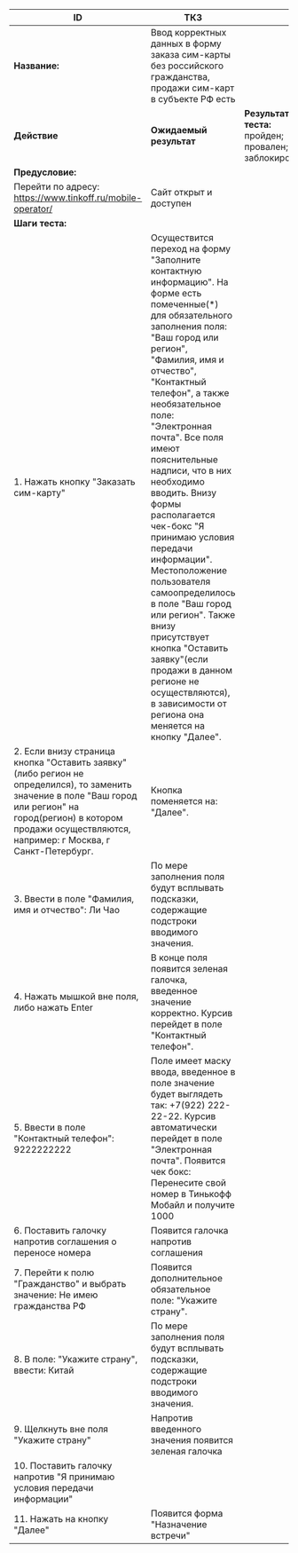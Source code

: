 |    ID                                                                                                                                                                                                                                        |    ТК3                                                                                                                                                                                                                                                                                                                                                                                                                                                                                                                                                                                                                                                                          |                                                                  |
|----------------------------------------------------------------------------------------------------------------------------------------------------------------------------------------------------------------------------------------------|---------------------------------------------------------------------------------------------------------------------------------------------------------------------------------------------------------------------------------------------------------------------------------------------------------------------------------------------------------------------------------------------------------------------------------------------------------------------------------------------------------------------------------------------------------------------------------------------------------------------------------------------------------------------------------|------------------------------------------------------------------|
|    **Название:**                                                                                                                                                                                                                             |    Ввод корректных данных   в форму заказа сим-карты без российского гражданства, продажи сим-карт в   субъекте РФ есть                                                                                                                                                                                                                                                                                                                                                                                                                                                                                                                                                         |                                                                  |
|    **Действие**                                                                                                                                                                                                                              |    **Ожидаемый результат**                                                                                                                                                                                                                                                                                                                                                                                                                                                                                                                                                                                                                                                          |    **Результат теста:**   пройден;      провален;   заблокирован;    |
|    **Предусловие:**                                                                                                                                                                                                                          |                                                                                                                                                                                                                                                                                                                                                                                                                                                                                                                                                                                                                                                                                 |                                                                  |
|    Перейти по адресу: https://www.tinkoff.ru/mobile-operator/                                                                                                                                                                                |    Сайт открыт и доступен                                                                                                                                                                                                                                                                                                                                                                                                                                                                                                                                                                                                                                                       |                                                                  |
|    **Шаги   теста:**                                                                                                                                                                                                                         |                                                                                                                                                                                                                                                                                                                                                                                                                                                                                                                                                                                                                                                                                 |                                                                  |
|    1.        Нажать   кнопку "Заказать сим-карту"                                                                                                                                                                                            |    Осуществится переход на форму "Заполните   контактную информацию".  На форме   есть помеченные(*) для обязательного заполнения поля: "Ваш город или   регион", "Фамилия, имя и отчество", "Контактный   телефон", а также необязательное поле: "Электронная почта".   Все поля имеют пояснительные надписи, что в них необходимо вводить. Внизу   формы располагается чек-бокс "Я принимаю условия передачи   информации". Местоположение пользователя самоопределилось в поле   "Ваш город или регион". Также внизу присутствует кнопка   "Оставить заявку"(если продажи в данном регионе не осуществляются),   в зависимости от региона она меняется на кнопку "Далее".    |                                                                  |
|    2.        Если внизу   страница кнопка "Оставить заявку"(либо регион не определился), то   заменить значение в поле "Ваш город или регион" на город(регион) в   котором продажи осуществляются, например: г Москва, г Санкт-Петербург.    |    Кнопка поменяется на: "Далее".                                                                                                                                                                                                                                                                                                                                                                                                                                                                                                                                                                                                                                               |                                                                  |
|    3.        Ввести в   поле "Фамилия, имя и отчество":    Ли Чао                                                                                                                                                                            |    По мере заполнения поля будут всплывать   подсказки, содержащие подстроки вводимого значения.                                                                                                                                                                                                                                                                                                                                                                                                                                                                                                                                                                                |                                                                  |
|    4.        Нажать   мышкой вне поля, либо нажать Enter                                                                                                                                                                                     |    В конце поля появится зеленая галочка, введенное   значение корректно. Курсив перейдет в поле    "Контактный телефон".                                                                                                                                                                                                                                                                                                                                                                                                                                                                                                                                                       |                                                                  |
|    5.        Ввести в   поле "Контактный телефон":    9222222222                                                                                                                                                                             |    Поле имеет маску ввода, введенное в поле   значение будет выглядеть так: +7(922) 222-22-22. Курсив автоматически   перейдет в поле "Электронная почта".   Появится чек бокс: Перенесите свой номер в   Тинькофф Мобайл и получите 1000                                                                                                                                                                                                                                                                                                                                                                                                                                       |                                                                  |
|    6.        Поставить   галочку напротив соглашения о переносе номера                                                                                                                                                                       |    Появится галочка напротив соглашения                                                                                                                                                                                                                                                                                                                                                                                                                                                                                                                                                                                                                                         |                                                                  |
|    7.        Перейти к   полю "Гражданство" и выбрать значение: Не имею гражданства РФ                                                                                                                                                       |    Появится дополнительное обязательное поле:   "Укажите страну".                                                                                                                                                                                                                                                                                                                                                                                                                                                                                                                                                                                                               |                                                                  |
|    8.        В поле:   "Укажите страну", ввести: Китай                                                                                                                                                                                       |    По мере заполнения поля будут всплывать подсказки,   содержащие подстроки вводимого значения.                                                                                                                                                                                                                                                                                                                                                                                                                                                                                                                                                                                |                                                                  |
|    9.        Щелкнуть   вне поля "Укажите страну"                                                                                                                                                                                            |    Напротив введенного значения появится зеленая   галочка                                                                                                                                                                                                                                                                                                                                                                                                                                                                                                                                                                                                                      |                                                                  |
|    10.  Поставить галочку напротив "Я принимаю   условия передачи информации"                                                                                                                                                                |                                                                                                                                                                                                                                                                                                                                                                                                                                                                                                                                                                                                                                                                                 |                                                                  |
|    11.  Нажать на кнопку "Далее"                                                                                                                                                                                                             |    Появится форма   "Назначение встречи"                                                                                                                                                                                                                                                                                                                                                                                                                                                                                                                                                                                                                                        |                                                                  |
